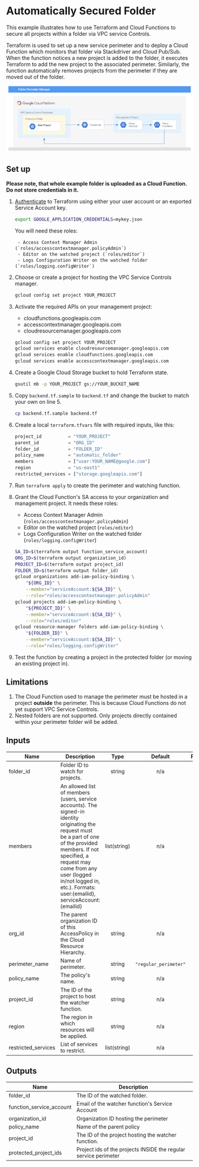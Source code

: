 # Automatically Secured Folder

This example illustrates how to use Terraform and Cloud Functions to secure all projects within a folder via VPC service Controls.

Terraform is used to set up a new service perimeter and to deploy a Cloud Function which monitors that folder via Stackdriver and Cloud Pub/Sub. When the function notices a new project is added to the folder, it executes Terraform to add the new project to the associated perimeter. Similarly, the function automatically removes projects from the perimeter if they are moved out of the folder.

![Diagram](./diagram.png)

## Set up

**Please note, that whole example folder is uploaded as a Cloud Function. Do not store credentials in it.**

1. [Authenticate](https://www.terraform.io/docs/providers/google/provider_reference.html#credentials-1) to Terraform using either your user account or an exported Service Account key.

    ```bash
    export GOOGLE_APPLICATION_CREDENTIALS=mykey.json
    ```

    You will need these roles:

        - Access Context Manager Admin (`roles/accesscontextmanager.policyAdmin`)
        - Editor on the watched project (`roles/editor`)
        - Logs Configuration Writer on the watched folder (`roles/logging.configWriter`)

2. Choose or create a project for hosting the VPC Service Controls manager.

    ```bash
    gcloud config set project YOUR_PROJECT
    ```

3. Activate the required APIs on your management project:
    - cloudfunctions.googleapis.com
    - accesscontextmanager.googleapis.com
    - cloudresourcemanager.googleapis.com

    ```bash
    gcloud config set project YOUR_PROJECT
    gcloud services enable cloudresourcemanager.googleapis.com
    gcloud services enable cloudfunctions.googleapis.com
    gcloud services enable accesscontextmanager.googleapis.com
    ```

3. Create a Google Cloud Storage bucket to hold Terraform state.

    ```sh
    gsutil mb -p YOUR_PROJECT gs://YOUR_BUCKET_NAME
    ```

4. Copy `backend.tf.sample` to `backend.tf` and change the bucket to match your own on line 5.

    ```sh
    cp backend.tf.sample backend.tf
    ```

3. Create a local `terraform.tfvars` file with required inputs, like this:

    ```tf
    project_id          = "YOUR_PROJECT"
    parent_id           = "ORG_ID"
    folder_id           = "FOLDER_ID"
    policy_name         = "automatic_folder"
    members             = ["user:YOUR_NAME@google.com"]
    region              = "us-east1"
    restricted_services = ["storage.googleapis.com"]
    ```

4. Run `terraform apply` to create the perimeter and watching function.

5. Grant the Cloud Function's SA access to your organization and management project. It needs these roles:

    - Access Context Manager Admin (`roles/accesscontextmanager.policyAdmin`)
    - Editor on the watched project (`roles/editor`)
    - Logs Configuration Writer on the watched folder (`roles/logging.configWriter`)

    ```bash
    SA_ID=$(terraform output function_service_account)
    ORG_ID=$(terraform output organization_id)
    PROJECT_ID=$(terraform output project_id)
    FOLDER_ID=$(terraform output folder_id)
    gcloud organizations add-iam-policy-binding \
        "${ORG_ID}" \
        --member="serviceAccount:${SA_ID}" \
        --role="roles/accesscontextmanager.policyAdmin"
    gcloud projects add-iam-policy-binding \
        "${PROJECT_ID}" \
        --member="serviceAccount:${SA_ID}" \
        --role="roles/editor"
    gcloud resource-manager folders add-iam-policy-binding \
        "${FOLDER_ID}" \
        --member="serviceAccount:${SA_ID}" \
        --role="roles/logging.configWriter"
    ```

6. Test the function by creating a project in the protected folder (or moving an existing project in).

## Limitations
1. The Cloud Function used to manage the perimeter must be hosted in a project **outside** the perimeter. This is because Cloud Functions do not yet support VPC Service Controls.
2. Nested folders are not supported. Only projects directly contained within your perimeter folder will be added.

<!-- BEGINNING OF PRE-COMMIT-TERRAFORM DOCS HOOK -->
## Inputs

| Name | Description | Type | Default | Required |
|------|-------------|:----:|:-----:|:-----:|
| folder\_id | Folder ID to watch for projects. | string | n/a | yes |
| members | An allowed list of members (users, service accounts). The signed-in identity originating the request must be a part of one of the provided members. If not specified, a request may come from any user (logged in/not logged in, etc.). Formats: user:{emailid}, serviceAccount:{emailid} | list(string) | n/a | yes |
| org\_id | The parent organization ID of this AccessPolicy in the Cloud Resource Hierarchy. | string | n/a | yes |
| perimeter\_name | Name of perimeter. | string | `"regular_perimeter"` | no |
| policy\_name | The policy's name. | string | n/a | yes |
| project\_id | The ID of the project to host the watcher function. | string | n/a | yes |
| region | The region in which resources will be applied. | string | n/a | yes |
| restricted\_services | List of services to restrict. | list(string) | n/a | yes |

## Outputs

| Name | Description |
|------|-------------|
| folder\_id | The ID of the watched folder. |
| function\_service\_account | Email of the watcher function's Service Account |
| organization\_id | Organization ID hosting the perimeter |
| policy\_name | Name of the parent policy |
| project\_id | The ID of the project hosting the watcher function. |
| protected\_project\_ids | Project ids of the projects INSIDE the regular service perimeter |

<!-- END OF PRE-COMMIT-TERRAFORM DOCS HOOK -->
